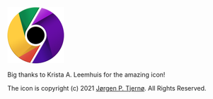 <img src="bichrome_icon.png?raw=true" width="128">

Big thanks to Krista A. Leemhuis for the amazing icon!

The icon is copyright (c) 2021 [Jørgen P. Tjernø](mailto:jorgenpt@gmail.com). All Rights Reserved.